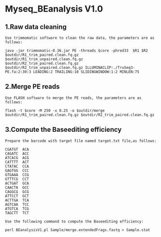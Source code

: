 # Myseq_BEanalysis V1.0

## 1.Raw data cleaning
    Use trimmomatic software to clean the raw data, the parameters are as follows:
```
java -jar trimmomatic-0.36.jar PE -threads $core -phred33  $R1 $R2 $outdir/R1_trim_paired.clean.fq.gz $outdir/R1_trim_unpaired.clean.fq.gz $outdir/R2_trim_paired.clean.fq.gz $outdir/R2_trim_unpaired.clean.fq.gz ILLUMINACLIP:./TruSeq3-PE.fa:2:30:3 LEADING:2 TRAILING:10 SLIDINGWINDOW:1:2 MINLEN:75
```
## 2.Merge PE reads
    Use FLASH software to merge the PE reads, the parameters are as follows:
```
flash -t $core -M 250 -x 0.25 -o $outdir/merge $outdir/R1_trim_paired.clean.fq.gz $outdir/R2_trim_paired.clean.fq.gz
```
## 3.Compute the Baseediting efficiency
    Prepare the barcode with target file named target.txt file,as follows:

```
CGATGT	ACA
CAGATC	ACC
ATCACG	ACG
CATTTT	ACT
CTATAC	CCA
GAGTGG	CCC
GTGAAA	CCG
GTTTCG	CCT
ACTGAT	GCA
CAACTA	GCC
CAGGCG	GCG
ATTCCT	GCT
ACTTGA	TCA
AGTCAA	TCC
ATGTCA	TCG
TAGCTT	TCT
```
    Use the following command to compute the Baseediting efficiency:
```
perl BEanalysisV1.pl Sample/merge.extendedFrags.fastq > Sample.stat
```



